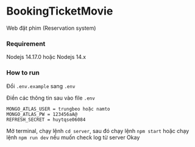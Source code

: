 # BookingTicketMovie
Web đặt phim (Reservation system)

### Requirement
Nodejs 14.17.0 hoặc Nodejs 14.x

### How to run
Đổi `.env.example` sang `.env`

Điền các thông tin sau vào file `.env`
```
MONGO_ATLAS_USER = trungbeo hoặc namto
MONGO_ATLAS_PW = 123456aA@
REFRESH_SECRET = huytqse06084
```

Mở terminal, chạy lệnh `cd server`, sau đó chạy lệnh `npm start` hoặc chạy lệnh `npm run dev` nếu muốn check log từ server
Okay
